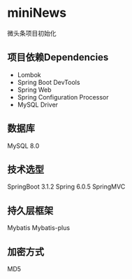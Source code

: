 # miniNews
微头条项目初始化
## 项目依赖Dependencies
- Lombok
- Spring Boot DevTools
- Spring Web
- Spring Configuration Processor
- MySQL Driver
## 数据库
MySQL 8.0
## 技术选型
SpringBoot 3.1.2
Spring 6.0.5
SpringMVC
## 持久层框架
Mybatis
Mybatis-plus
## 加密方式
MD5
